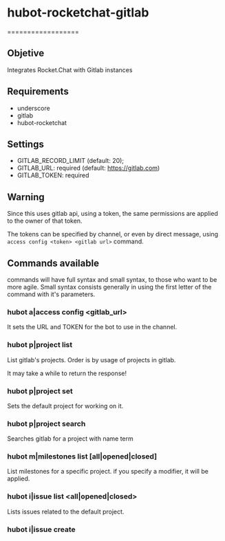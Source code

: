 # hubot-rocketchat-gitlab
==================

## Objetive

Integrates Rocket.Chat with Gitlab instances

## Requirements

* underscore
* gitlab
* hubot-rocketchat

## Settings

* GITLAB_RECORD_LIMIT (default: 20);
* GITLAB_URL: required (default: https://gitlab.com)
* GITLAB_TOKEN: required

## Warning

Since this uses gitlab api, using a token, the same permissions are applied to the owner of that token.

The tokens can be specified by channel, or even by direct message, using `access config <token> <gitlab url>` command.

## Commands available

commands will have full syntax and small syntax, to those who want to be more agile. Small syntax consists generally in using the first letter of the command with it's parameters.

### hubot a|access config <token> <gitlab_url>

It sets the URL and TOKEN for the bot to use in the channel.

### hubot p|project list

List gitlab's projects. Order is by usage of projects in gitlab.

It may take a while to return the response!

### hubot p|project set <project ID>

Sets the default project for working on it.

### hubot p|project search <term>

Searches gitlab for a project with name term

### hubot m|milestones list [all|opened|closed]

List milestones for a specific project. if you specify a modifier,
it will be applied.

### hubot i|issue list <all|opened|closed>

Lists issues related to the default project.

### hubot i|issue create <title>\n<body>

Create issues

### hubot i|issue assign <issue_id> <username>

Assign issues to users

### hubot i|issue <close|reopen|remove> <issue_id>

Close, reopen and remove issues

### hubot u|user list

Lists users, if the token have this permittion

### hubot m|milestone list <all|opened|closed>?

Lists milestones

### hubot b|build list <created|pending|running|failed|success|canceled|skipped>?

Lists builds

### hubot b|build play <build_id>

Make it able to play a pending or canceled build.

### hubot b|build retry <build_id>

Rebuilds it

### hubot b|build erase <build_id>

Erases the build

### hubot pi|pipeline list

Lists pipelines

### hubot d|deployment list

List deployments

## Forked from
https://gitlab.sigmageosistemas.com.br/dev/hubot-gitlab-agile
Thanks to George Rodrigues da Cunha Silva
